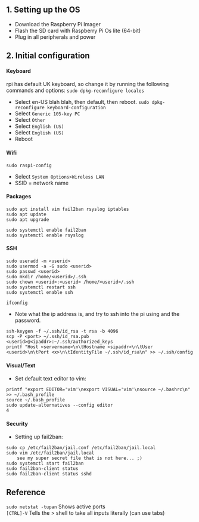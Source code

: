 ## 1. Setting up the OS
- Download the Raspberry Pi Imager
- Flash the SD card with Raspberry Pi Os lite (64-bit)
- Plug in all peripherals and power

## 2. Initial configuration
#### Keyboard
rpi has default UK keyboard, so change it by running the following commands and options:
`sudo dpkg-reconfigure locales`
- Select en-US blah blah, then default, then reboot.
`sudo dpkg-reconfigure keyboard-configuration`
- Select `Generic 105-key PC`
- Select `Other`
- Select `English (US)`
- Select `English (US)`
- Reboot

#### Wifi
`sudo raspi-config`
- Select `System Options>Wireless LAN`
- SSID = network name

#### Packages
```
sudo apt install vim fail2ban rsyslog iptables
sudo apt update
sudo apt upgrade

sudo systemctl enable fail2ban
sudo systemctl enable rsyslog
```
 
#### SSH
```
sudo useradd -m <userid>
sudo usermod -a -G sudo <userid>
sudo passwd <userid>
sudo mkdir /home/<userid>/.ssh
sudo chown <userid>:<userid> /home/<userid>/.ssh
sudo systemctl restart ssh
sudo systemctl enable ssh
```
`ifconfig`
- Note what the ip address is, and try to ssh into the pi using <userid> and the password.

```
ssh-keygen -f ~/.ssh/id_rsa -t rsa -b 4096
scp -P <port> ~/.ssh/id_rsa.pub <userid>@<ipaddr>:~/.ssh/authorized_keys
printf "Host <servername>\n\tHostname <sipaddr>\n\tUser <userid>\n\tPort <x>\n\tIdentityFile ~/.ssh/id_rsa\n" >> ~/.ssh/config
```
#### Visual/Text
- Set default text editor to vim:
```
printf "export EDITOR='vim'\nexport VISUAL='vim'\nsource ~/.bashrc\n" >> ~/.bash_profile
source ~/.bash_profile
sudo update-alternatives --config editor
4
```

#### Security
- Setting up fail2ban:
```
sudo cp /etc/fail2ban/jail.conf /etc/fail2ban/jail.local
sudo vim /etc/fail2ban/jail.local 
    see my super secret file that is not here... ;) 
sudo systemctl start fail2ban
sudo fail2ban-client status
sudo fail2ban-client status sshd
```


## Reference
`sudo netstat -tupan` 		Shows active ports  
`[CTRL]-V`                  Tells the > shell to take all inputs literally (can use tabs)  
